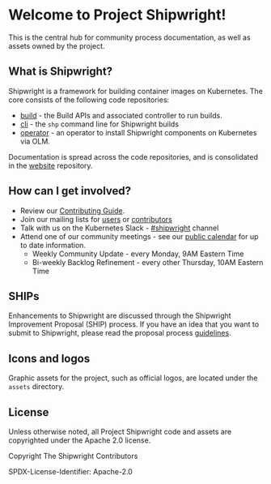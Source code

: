 # Welcome to Project Shipwright!

This is the central hub for community process documentation, as well as assets owned by the project.

## What is Shipwright?

Shipwright is a framework for building container images on Kubernetes.
The core consists of the following code repositories:

* [build](https://github.com/shipwright-io/build) - the Build APIs and associated controller to run builds.
* [cli](https://github.com/shipwright-io/cli) - the `shp` command line for Shipwright builds
* [operator](https://github.com/shipwright-io/operator) - an operator to install Shipwright components on Kubernetes via OLM.

Documentation is spread across the code repositories, and is consolidated in the [website](https://github.com/shipwright-io/website) repository.

## How can I get involved?

* Review our [Contributing Guide](https://github.com/shipwright-io/.github/blob/main/CONTRIBUTING.md).
* Join our mailing lists for [users](https://lists.shipwright.io/archives/list/shipwright-users@lists.shipwright.io/) or [contributors](https://lists.shipwright.io/archives/list/shipwright-dev@lists.shipwright.io/)
* Talk with us on the Kubernetes Slack - [#shipwright](https://kubernetes.slack.com/messages/shipwright) channel
* Attend one of our community meetings - see our [public calendar](https://calendar.google.com/calendar/embed?src=shipwright-admin%40lists.shipwright.io&ctz=America%2FNew_York) for up to date information.
  * Weekly Community Update - every Monday, 9AM Eastern Time
  * Bi-weekly Backlog Refinement - every other Thursday, 10AM Eastern Time

## SHIPs

Enhancements to Shipwright are discussed through the Shipwright Improvement Proposal (SHIP) process.
If you have an idea that you want to submit to Shipwright, please read the proposal process [guidelines](/ships/README.md).

## Icons and logos

Graphic assets for the project, such as official logos, are located under the `assets` directory.

## License

Unless otherwise noted, all Project Shipwright code and assets are copyrighted under the Apache 2.0 license.

Copyright The Shipwright Contributors

SPDX-License-Identifier: Apache-2.0
